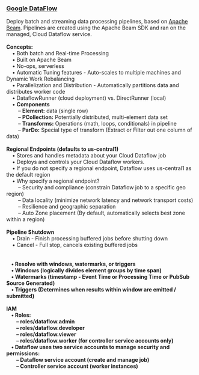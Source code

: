 <h3><a href="https://cloud.google.com/dataflow/docs/">Google DataFlow</a></h3>
Deploy batch and streaming data processing pipelines, based on <a href="https://beam.apache.org/">Apache Beam</a>. Pipelines are created using the Apache Beam SDK and ran on the managed, Cloud Dataflow service.
<br>
<br><b>Concepts:</b>
<br>&nbsp;&nbsp;&nbsp;&nbsp;&bull;&nbsp;Both batch and Real-time Processing
<br>&nbsp;&nbsp;&nbsp;&nbsp;&bull;&nbsp;Built on Apache Beam
<br>&nbsp;&nbsp;&nbsp;&nbsp;&bull;&nbsp;No-ops, serverless
<br>&nbsp;&nbsp;&nbsp;&nbsp;&bull;&nbsp;Automatic Tuning features - Auto-scales to multiple machines and Dynamic Work Rebalancing
<br>&nbsp;&nbsp;&nbsp;&nbsp;&bull;&nbsp;Parallelization and Distribution - Automatically partitions data and distributes worker code
<br>&nbsp;&nbsp;&nbsp;&nbsp;&bull;&nbsp;DataflowRunner (cloud deployment) vs. DirectRunner (local)
<br>&nbsp;&nbsp;&nbsp;&nbsp;&bull;&nbsp;<b>Components</b>
<br>&nbsp;&nbsp;&nbsp;&nbsp;&nbsp;&nbsp;&nbsp;&nbsp;&ndash;&nbsp;<b>Element:</b> data (single row)
<br>&nbsp;&nbsp;&nbsp;&nbsp;&nbsp;&nbsp;&nbsp;&nbsp;&ndash;&nbsp;<b>PCollection:</b> Potentially distributed, multi-element data set
<br>&nbsp;&nbsp;&nbsp;&nbsp;&nbsp;&nbsp;&nbsp;&nbsp;&ndash;&nbsp;<b>Transforms:</b> Operations (math, loops, conditionals) in pipeline
<br>&nbsp;&nbsp;&nbsp;&nbsp;&nbsp;&nbsp;&nbsp;&nbsp;&ndash;&nbsp;<b>ParDo:</b> Special type of transform (Extract or Filter out one column of data)
<br>
<br><b>Regional Endpoints (defaults to us-central1)</b>
<br>&nbsp;&nbsp;&nbsp;&nbsp;&bull;&nbsp;Stores and handles metadata about your Cloud Dataflow job
<br>&nbsp;&nbsp;&nbsp;&nbsp;&bull;&nbsp;Deploys and controls your Cloud Dataflow workers.
<br>&nbsp;&nbsp;&nbsp;&nbsp;&bull;&nbsp;If you do not specify a regional endpoint, Dataflow uses us-central1 as the default region
<br>&nbsp;&nbsp;&nbsp;&nbsp;&bull;&nbsp;Why specify a regional endpoint?
<br>&nbsp;&nbsp;&nbsp;&nbsp;&nbsp;&nbsp;&nbsp;&nbsp;&ndash;&nbsp;Security and compliance (constrain Dataflow job to a specific geo region)
<br>&nbsp;&nbsp;&nbsp;&nbsp;&nbsp;&nbsp;&nbsp;&nbsp;&ndash;&nbsp;Data locality (minimize network latency and network transport costs)
<br>&nbsp;&nbsp;&nbsp;&nbsp;&nbsp;&nbsp;&nbsp;&nbsp;&ndash;&nbsp;Resilience and geographic separation
<br>&nbsp;&nbsp;&nbsp;&nbsp;&nbsp;&nbsp;&nbsp;&nbsp;&ndash;&nbsp;Auto Zone placement (By default, automatically selects best zone within a region)
<br>
<br><b>Pipeline Shutdown</b>
<br>&nbsp;&nbsp;&nbsp;&nbsp;&bull;&nbsp;Drain - Finish processing buffered jobs before shutting down
<br>&nbsp;&nbsp;&nbsp;&nbsp;&bull;&nbsp;Cancel - Full stop, cancels existing buffered jobs
<br>
<br><b><Handle Out-of-Order or Late Data</b>
<br>&nbsp;&nbsp;&nbsp;&nbsp;&bull;&nbsp;Resolve with windows, watermarks, or triggers
<br>&nbsp;&nbsp;&nbsp;&nbsp;&bull;&nbsp;Windows (logically divides element groups by time span)
<br>&nbsp;&nbsp;&nbsp;&nbsp;&bull;&nbsp;Watermarks (timestamp - Event Time or Processing Time or PubSub Source Generated)
<br>&nbsp;&nbsp;&nbsp;&nbsp;&bull;&nbsp;Triggers (Determines when results within window are emitted / submitted)
<br>
<br><b>IAM</b>
<br>&nbsp;&nbsp;&nbsp;&nbsp;&bull;&nbsp;Roles:
<br>&nbsp;&nbsp;&nbsp;&nbsp;&nbsp;&nbsp;&nbsp;&nbsp;&ndash;&nbsp;roles/dataflow.admin
<br>&nbsp;&nbsp;&nbsp;&nbsp;&nbsp;&nbsp;&nbsp;&nbsp;&ndash;&nbsp;roles/dataflow.developer
<br>&nbsp;&nbsp;&nbsp;&nbsp;&nbsp;&nbsp;&nbsp;&nbsp;&ndash;&nbsp;roles/dataflow.viewer
<br>&nbsp;&nbsp;&nbsp;&nbsp;&nbsp;&nbsp;&nbsp;&nbsp;&ndash;&nbsp;roles/dataflow.worker (for controller service accounts only)
<br>&nbsp;&nbsp;&nbsp;&nbsp;&bull;&nbsp;Dataflow uses two service accounts to manage security and permissions:
<br>&nbsp;&nbsp;&nbsp;&nbsp;&nbsp;&nbsp;&nbsp;&nbsp;&ndash;&nbsp;Dataflow service account (create and manage job)
<br>&nbsp;&nbsp;&nbsp;&nbsp;&nbsp;&nbsp;&nbsp;&nbsp;&ndash;&nbsp;Controller service account (worker instances)
<br>
